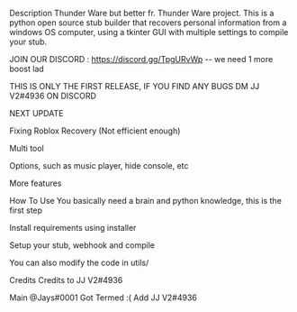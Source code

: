 Description
Thunder Ware but better fr. Thunder Ware project. This is a python open source stub builder that recovers personal information from a windows OS computer, using a tkinter GUI with multiple settings to compile your stub.

JOIN OUR DISCORD : https://discord.gg/TpgURvWp -- we need 1 more boost lad

THIS IS ONLY THE FIRST RELEASE, IF YOU FIND ANY BUGS DM  JJ V2#4936 ON DISCORD

NEXT UPDATE

Fixing Roblox Recovery (Not efficient enough)

Multi tool

Options, such as music player, hide console, etc

More features

How To Use
You basically need a brain and python knowledge, this is the first step





Install requirements using installer

Setup your stub, webhook and compile

You can also modify the code in utils/

Credits
Credits to JJ V2#4936

Main @Jays#0001 Got Termed :( Add JJ V2#4936
